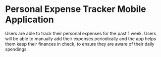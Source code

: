 # Personal Expense Tracker Mobile Application

Users are able to track their personal expenses for the past 1 week. Users will be able to manually add their expenses periodically and the app helps them keep their finances in check, to ensure they are aware of their daily spendings.
